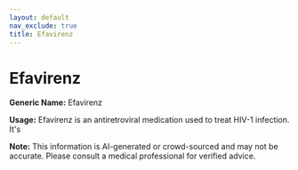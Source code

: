 ```yaml
---
layout: default
nav_exclude: true
title: Efavirenz
---
```


# Efavirenz

**Generic Name:** Efavirenz

**Usage:** Efavirenz is an antiretroviral medication used to treat HIV-1 infection. It's

**Note:** This information is AI-generated or crowd-sourced and may not be accurate. Please consult a medical professional for verified advice.
